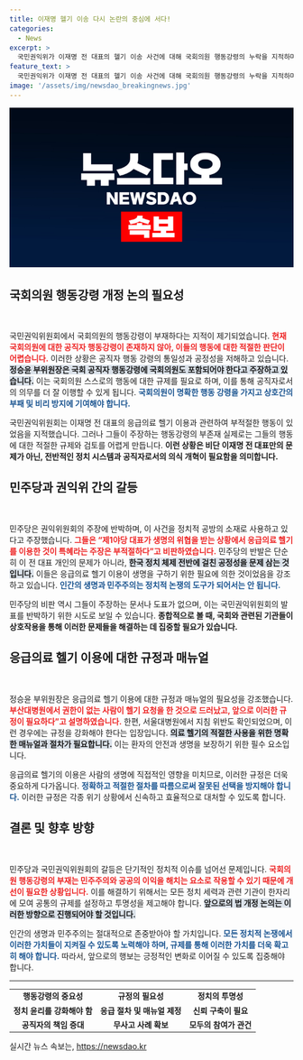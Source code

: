 ```yaml
---
title: 이재명 헬기 이송 다시 논란의 중심에 서다!
categories:
  - News
excerpt: >
  국민권익위가 이재명 전 대표의 헬기 이송 사건에 대해 국회의원 행동강령의 누락을 지적하며 개정 필요성을 언급했습니다. 민주당은 이를 정치적 공방으로 치부하며 강하게 반발, 권익위를 규탄하는 성명을 발표했습니다. 이 긴장을 다룬 이야기에 귀 기울여보세요!
feature_text: >
  국민권익위가 이재명 전 대표의 헬기 이송 사건에 대해 국회의원 행동강령의 누락을 지적하며 개정 필요성을 언급했습니다. 민주당은 이를 정치적 공방으로 치부하며 강하게 반발, 권익위를 규탄하는 성명을 발표했습니다. 이 긴장을 다룬 이야기에 귀 기울여보세요!
image: '/assets/img/newsdao_breakingnews.jpg'
---
```


<p><img src="/assets/img/newsdao_breakingnews.jpg" alt="pcversion 속보" /></p>

<h2 data-ke-size="size26">국회의원 행동강령 개정 논의 필요성</h2>

<p data-ke-size="size16">&nbsp;</p>

<p>국민권익위원회에서 국회의원의 행동강령이 부재하다는 지적이 제기되었습니다. <b><span style="color: #ee2323;">현재 국회의원에 대한 공직자 행동강령이 존재하지 않아, 이들의 행동에 대한 적절한 판단이 어렵습니다.</span></b> 이러한 상황은 공직자 행동 강령의 통일성과 공정성을 저해하고 있습니다. <b><span style="background-color: #21538527;">정승윤 부위원장은 국회 공직자 행동강령에 국회의원도 포함되어야 한다고 주장하고 있습니다.</span></b> 이는 국회의원 스스로의 행동에 대한 규제를 필요로 하며, 이를 통해 공직자로서의 의무를 더 잘 이행할 수 있게 됩니다. <b><span style="color: #1a5490;">국회의원이 명확한 행동 강령을 가지고 상호간의 부패 및 비리 방지에 기여해야 합니다.</span></b></p>

<p>국민권익위원회는 이재명 전 대표의 응급의료 헬기 이용과 관련하여 부적절한 행동이 있었음을 지적했습니다. 그러나 그들이 주장하는 행동강령의 부존재 실제로는 그들의 행동에 대한 적절한 규제와 검토를 어렵게 만듭니다. <b>이런 상황은 비단 이재명 전 대표만의 문제가 아닌, 전반적인 정치 시스템과 공직자로서의 의식 개혁이 필요함을 의미합니다.</b> </p>

<h2 data-ke-size="size26">민주당과 권익위 간의 갈등</h2>

<p data-ke-size="size16">&nbsp;</p>

<p>민주당은 권익위원회의 주장에 반박하며, 이 사건을 정치적 공방의 소재로 사용하고 있다고 주장했습니다. <b><span style="color: #ee2323;">그들은 “제1야당 대표가 생명의 위협을 받는 상황에서 응급의료 헬기를 이용한 것이 특혜라는 주장은 부적절하다”고 비판하였습니다.</span></b> 민주당의 반발은 단순히 이 전 대표 개인의 문제가 아니라, <b><span style="background-color: #21538527;">한국 정치 체제 전반에 걸친 공정성을 문제 삼는 것입니다.</span></b> 이들은 응급의료 헬기 이용이 생명을 구하기 위한 필요에 의한 것이었음을 강조하고 있습니다. <b><span style="color: #1a5490;">인간의 생명과 민주주의는 정치적 논쟁의 도구가 되어서는 안 됩니다.</span></b></p>

<p>민주당의 비판 역시 그들이 주장하는 문서나 도표가 없으며, 이는 국민권익위원회의 발표를 반박하기 위한 시도로 보일 수 있습니다. <b>종합적으로 볼 때, 국회와 관련된 기관들이 상호작용을 통해 이러한 문제들을 해결하는 데 집중할 필요가 있습니다.</b> </p>

<h2 data-ke-size="size26">응급의료 헬기 이용에 대한 규정과 매뉴얼</h2>

<p data-ke-size="size16">&nbsp;</p>

<p>정승윤 부위원장은 응급의료 헬기 이용에 대한 규정과 매뉴얼의 필요성을 강조했습니다. <b><span style="color: #ee2323;">부산대병원에서 권한이 없는 사람이 헬기 요청을 한 것으로 드러났고, 앞으로 이러한 규정이 필요하다”고 설명하였습니다.</span></b> 한편, 서울대병원에서 지침 위반도 확인되었으며, 이런 경우에는 규정을 강화해야 한다는 입장입니다. <b><span style="background-color: #21538527;">의료 헬기의 적절한 사용을 위한 명확한 매뉴얼과 절차가 필요합니다.</span></b> 이는 환자의 안전과 생명을 보장하기 위한 필수 요소입니다.</p>

<p>응급의료 헬기의 이용은 사람의 생명에 직접적인 영향을 미치므로, 이러한 규정은 더욱 중요하게 다가옵니다. <b><span style="color: #1a5490;">정확하고 적절한 절차를 따름으로써 잘못된 선택을 방지해야 합니다.</span></b> 이러한 규정은 각종 위기 상황에서 신속하고 효율적으로 대처할 수 있도록 합니다. </p>

<h2 data-ke-size="size26">결론 및 향후 방향</h2>

<p data-ke-size="size16">&nbsp;</p>

<p>민주당과 국민권익위원회의 갈등은 단기적인 정치적 이슈를 넘어선 문제입니다. <b><span style="color: #ee2323;">국회의원 행동강령의 부재는 민주주의와 공공의 이익을 해치는 요소로 작용할 수 있기 때문에 개선이 필요한 상황입니다.</span></b> 이를 해결하기 위해서는 모든 정치 세력과 관련 기관이 한자리에 모여 공통의 규제를 설정하고 투명성을 제고해야 합니다. <b><span style="background-color: #21538527;">앞으로의 법 개정 논의는 이러한 방향으로 진행되어야 할 것입니다.</span></b></p>

<p>인간의 생명과 민주주의는 절대적으로 존중받아야 할 가치입니다. <b><span style="color: #1a5490;">모든 정치적 논쟁에서 이러한 가치들이 지켜질 수 있도록 노력해야 하며, 규제를 통해 이러한 가치를 더욱 확고히 해야 합니다.</span></b> 따라서, 앞으로의 행보는 긍정적인 변화로 이어질 수 있도록 집중해야 합니다. </p>

<hr/>

<table style="width: 100%; border-collapse: collapse;">

<tr>
<td style="text-align: center; height: 17px;"><b>행동강령의 중요성</b></td>
<td style="text-align: center; height: 17px;"><b>규정의 필요성</b></td>
<td style="text-align: center; height: 17px;"><b>정치의 투명성</b></td>
</tr>

<tr>
<td style="text-align: center; height: 17px;"><b>정치 윤리를 강화해야 함</b></td>
<td style="text-align: center; height: 17px;"><b>응급 절차 및 매뉴얼 제정</b></td>
<td style="text-align: center; height: 17px;"><b>신뢰 구축이 필요</b></td>
</tr>

<tr>
<td style="text-align: center; height: 17px;"><b>공직자의 책임 증대</b></td>
<td style="text-align: center; height: 17px;"><b>무사고 사례 확보</b></td>
<td style="text-align: center; height: 17px;"><b>모두의 참여가 관건</b></td>
</tr>

</table>
실시간 뉴스 속보는, <a href="https://newsdao.kr" rel="dofollow">https://newsdao.kr</a>


